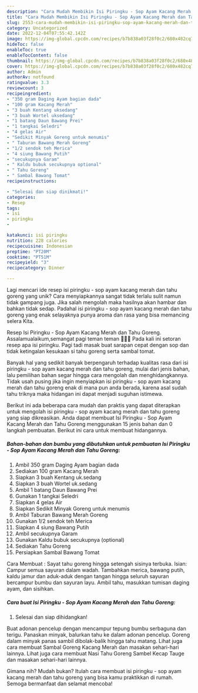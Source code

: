 ```yaml
---
description: "Cara Mudah Membikin Isi Piringku - Sop Ayam Kacang Merah dan Tahu Goreng yang Mantap"
title: "Cara Mudah Membikin Isi Piringku - Sop Ayam Kacang Merah dan Tahu Goreng yang Mantap"
slug: 2553-cara-mudah-membikin-isi-piringku-sop-ayam-kacang-merah-dan-tahu-goreng-yang-mantap
category: Uncategorized
date: 2022-12-04T07:55:42.142Z
image: https://img-global.cpcdn.com/recipes/b7b838a03f28f0c2/680x482cq70/isi-piringku-sop-ayam-kacang-merah-dan-tahu-goreng-foto-resep-utama.jpg
hideToc: false
enableToc: true
enableTocContent: false
thumbnail: https://img-global.cpcdn.com/recipes/b7b838a03f28f0c2/680x482cq70/isi-piringku-sop-ayam-kacang-merah-dan-tahu-goreng-foto-resep-utama.jpg
cover: https://img-global.cpcdn.com/recipes/b7b838a03f28f0c2/680x482cq70/isi-piringku-sop-ayam-kacang-merah-dan-tahu-goreng-foto-resep-utama.jpg
author: Admin
authorAv: notfound
ratingvalue: 3.3
reviewcount: 3
recipeingredient:
- "350 gram Daging Ayam bagian dada"
- "100 gram Kacang Merah"
- "3 buah Kentang uksedang"
- "3 buah Wortel uksedang"
- "1 batang Daun Bawang Prei"
- "1 tangkai Seledri"
- "4 gelas Air"
- "Sedikit Minyak Goreng untuk menumis"
- " Taburan Bawang Merah Goreng"
- "1/2 sendok teh Merica"
- "4 siung Bawang Putih"
- "secukupnya Garam"
- " Kaldu bubuk secukupnya optional"
- " Tahu Goreng"
- " Sambal Bawang Tomat"
recipeinstructions:

- "Selesai dan siap dinikmati!"
categories:
- Resep
tags:
- isi
- piringku
- 

katakunci: isi piringku  
nutrition: 228 calories
recipecuisine: Indonesian
preptime: "PT20M"
cooktime: "PT51M"
recipeyield: "3"
recipecategory: Dinner

---
```





Lagi mencari ide resep isi piringku - sop ayam kacang merah dan tahu goreng yang unik? Cara menyiapkannya sangat tidak terlalu sulit namun tidak gampang juga. Jika salah mengolah maka hasilnya akan hambar dan bahkan tidak sedap. Padahal isi piringku - sop ayam kacang merah dan tahu goreng yang enak selayaknya punya aroma dan rasa yang bisa memancing selera Kita.





Resep Isi Piringku - Sop Ayam Kacang Merah dan Tahu Goreng. Assalamualaikum,semangat pagi teman teman 🤗🤗🌱 Pada kali ini setoran resep apa isi piringku. Pagi tadi masak buat sarapan cepat dengan sop dan tidak ketingalan kesukaan si tahu goreng serta sambal tomat.

Banyak hal yang sedikit banyak berpengaruh terhadap kualitas rasa dari isi piringku - sop ayam kacang merah dan tahu goreng, mulai dari jenis bahan, lalu pemilihan bahan segar hingga cara mengolah dan menghidangkannya. Tidak usah pusing jika ingin menyiapkan isi piringku - sop ayam kacang merah dan tahu goreng enak di mana pun anda berada, karena asal sudah tahu triknya maka hidangan ini dapat menjadi suguhan istimewa.






Berikut ini ada beberapa cara mudah dan praktis yang dapat diterapkan untuk mengolah isi piringku - sop ayam kacang merah dan tahu goreng yang siap dikreasikan. Anda dapat membuat Isi Piringku - Sop Ayam Kacang Merah dan Tahu Goreng menggunakan 15 jenis bahan dan 0 langkah pembuatan. Berikut ini cara untuk membuat hidangannya.

<!--inarticleads1-->

##### Bahan-bahan dan bumbu yang dibutuhkan untuk pembuatan Isi Piringku - Sop Ayam Kacang Merah dan Tahu Goreng:

1. Ambil 350 gram Daging Ayam bagian dada
1. Sediakan 100 gram Kacang Merah
1. Siapkan 3 buah Kentang uk.sedang
1. Siapkan 3 buah Wortel uk.sedang
1. Ambil 1 batang Daun Bawang Prei
1. Gunakan 1 tangkai Seledri
1. Siapkan 4 gelas Air
1. Siapkan Sedikit Minyak Goreng untuk menumis
1. Ambil  Taburan Bawang Merah Goreng
1. Gunakan 1/2 sendok teh Merica
1. Siapkan 4 siung Bawang Putih
1. Ambil secukupnya Garam
1. Gunakan  Kaldu bubuk secukupnya (optional)
1. Sediakan  Tahu Goreng
1. Persiapkan  Sambal Bawang Tomat


Cara Membuat : Sayat tahu goreng hingga setengah sisinya terbuka. Isian: Campur semua sayuran dalam wadah. Tambahkan merica, bawang putih, kaldu jamur dan aduk-aduk dengan tangan hingga seluruh sayuran bercampur bumbu dan sayuran layu. Ambil tahu, masukkan tumisan daging ayam, dan sisihkan. 

<!--inarticleads2-->

##### Cara buat Isi Piringku - Sop Ayam Kacang Merah dan Tahu Goreng:


1. Selesai dan siap dihidangkan!

Buat adonan pencelup dengan mencampur tepung bumbu serbaguna dan terigu. Panaskan minyak, balurkan tahu ke dalam adonan pencelup. Goreng dalam minyak panas sambil dibolak-balik hingga tahu matang. Lihat juga cara membuat Sambal Goreng Kacang Merah dan masakan sehari-hari lainnya. Lihat juga cara membuat Nasi Tahu Goreng Sambel Kecap Tauge dan masakan sehari-hari lainnya. 

Gimana nih? Mudah bukan? Itulah cara membuat isi piringku - sop ayam kacang merah dan tahu goreng yang bisa kamu praktikkan di rumah. Semoga bermanfaat dan selamat mencoba!
